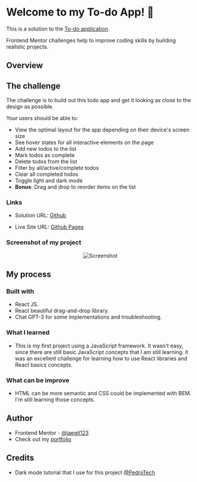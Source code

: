 # Welcome to my To-do App! 👋

This is a solution to the [To-do application](https://www.frontendmentor.io/challenges/todo-app-Su1_KokOW).

Frontend Mentor challenges help to improve coding skills by building realistic projects.

## Overview

## The challenge

The challenge is to build out this todo app and get it looking as close to the design as possible.

Your users should be able to:

- View the optimal layout for the app depending on their device's screen size
- See hover states for all interactive elements on the page
- Add new todos to the list
- Mark todos as complete
- Delete todos from the list
- Filter by all/active/complete todos
- Clear all completed todos
- Toggle light and dark mode
- **Bonus**: Drag and drop to reorder items on the list

### Links

- Solution URL: [Github](https://github.com/jaedevgithub/todoApp)

- Live Site URL: [Github Pages](https://jaedevgithub.github.io/todoApp/)

### Screenshot of my project

<p align="center">
  <img src="https://media.giphy.com/media/v1.Y2lkPTc5MGI3NjExa2puaHZmMmhpOHU5aGJ2M2k0cnBxN3R2YWV6ZWF1M29oYzk1MDI5cCZlcD12MV9pbnRlcm5hbF9naWZfYnlfaWQmY3Q9Zw/vKqiAXEN9iQciNMwls/giphy.gif" alt="Screenshot"/>
</p>

## My process

### Built with

- React JS.
- React beautiful drag-and-drop library.
- Chat GPT-3 for some implementations and troubleshooting.

### What I learned

- This is my first project using a JavaScript framework. It wasn't easy, since there are still basic JavaScript concepts that I am still learning. it was an excellent challenge for learning how to use React libraries and React basics concepts.

### What can be improve

- HTML can be more semantic and CSS could be implemented with BEM. I'm still learning those concepts.

## Author

- Frontend Mentor - [@jaegit123](https://www.frontendmentor.io/profile/jaegit123)
- Check out my [portfolio](https://codingwithjae.dev/)

## Credits

- Dark mode tutorial that I use for this project [@PedroTech](https://www.youtube.com/watch?v=VzF2iTTc0MA&t=817s)
